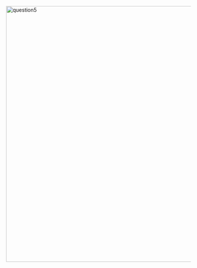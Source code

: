 <img width="698" alt="question5" src="https://github.com/user-attachments/assets/e229d2b8-00d5-43da-b3ad-4ab703b585a6">
